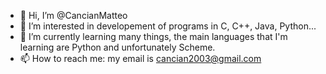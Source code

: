 - 👋 Hi, I’m @CancianMatteo
- 👀 I’m interested in developement of programs in C, C++, Java, Python...
- 🌱 I’m currently learning many things, the main languages that I'm learning are Python and unfortunately Scheme.
- 📫 How to reach me: my email is cancian2003@gmail.com

<!---
CancianMatteo/CancianMatteo is a ✨ special ✨ repository because its `README.md` (this file) appears on your GitHub profile.
You can click the Preview link to take a look at your changes.
--->
